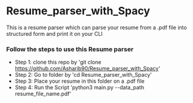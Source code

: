 # Resume_parser_with_Spacy
This is a resume parser which can parse your resume from a .pdf file into structured form and print it on your CLI

### Follow the steps to use this Resume parser
* Step 1: clone this repo by 'git clone https://github.com/Asharib90/Resume_parser_with_Spacy'
* Step 2: Go to folder by 'cd Resume_parser_with_Spacy'
* Step 3: Place your resume in this folder on a .pdf file
* Step 4: Run the Script 'python3 main.py --data_path resume_file_name.pdf'
